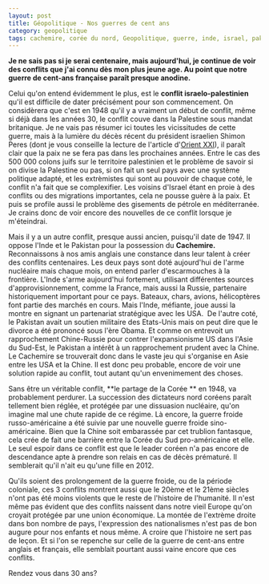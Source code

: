 ```yaml
---
layout: post
title: Géopolitique - Nos guerres de cent ans
category: geopolitique
tags: cachemire, corée du nord, Geopolitique, guerre, inde, israel, pakistan, palestine
---
```

**Je ne sais pas si je serai centenaire, mais aujourd'hui, je continue de voir des conflits que j'ai connu dès mon plus jeune age. Au point que notre guerre de cent-ans française paraît presque anodine.**

Celui qu'on entend évidemment le plus, est le **conflit israelo-palestinien** qu'il est difficile de dater précisément pour son commencement. On considèrera que c'est en 1948 qu'il y a vraiment un début de conflit, même si déjà dans les années 30, le conflit couve dans la Palestine sous mandat britanique. Je ne vais pas résumer ici toutes les vicissitudes de cette guerre, mais à la lumière du décès récent du président israelien Shimon Peres (dont je vous conseille la lecture de l'article d'<a href="http://orientxxi.info/magazine/les-multiples-visages-de-shimon-peres,1497">Orient XXI</a>), il paraît clair que la paix ne se fera pas dans les prochaines années. Entre le cas des 500 000 colons juifs sur le territoire palestinien et le problème de savoir si on divise la Palestine ou pas, si on fait un seul pays avec une système politique adapté, et les extrèmistes qui sont au pouvoir de chaque coté, le conflit n'a fait que se complexifier. Les voisins d'Israel étant en proie à des conflits ou des migrations importantes, cela ne pousse guère à la paix. Et puis se profile aussi le problème des gisements de pétrole en méditerranée. Je crains donc de voir encore des nouvelles de ce conflit lorsque je m'éteindrai.

Mais il y a un autre conflit, presque aussi ancien, puisqu'il date de 1947. Il oppose l'Inde et le Pakistan pour la possession du **Cachemire.** Reconnaissons à nos amis anglais une constance dans leur talent à créer des conflits centenaires. Les deux pays sont doté aujourd'hui de l'arme nucléaire mais chaque mois, on entend parler d'escarmouches à la frontière. L'Inde s'arme aujourd'hui fortement, utilisant différentes sources d'approvisionnement, comme la France, mais aussi la Russie, partenaire historiquement important pour ce pays. Bateaux, chars, avions, hélicoptères font partie des marchés en cours. Mais l'Inde, méfiante, joue aussi la montre en signant un partenariat stratégique avec les USA.  De l'autre coté, le Pakistan avait un soutien militaire des Etats-Unis mais on peut dire que le divorce a été prononcé sous l'ère Obama. Et comme on entrevoit un rapprochement Chine-Russie pour contrer l'expansionisme US dans l'Asie du Sud-Est, le Pakistan a intérêt à un rapprochement prudent avec la Chine. Le Cachemire se trouverait donc dans le vaste jeu qui s'organise en Asie entre les USA et la Chine. Il est donc peu probable, encore de voir une solution rapide au conflit, tout autant qu'un envenimement des choses.

Sans être un véritable conflit, **le partage de la Corée ** en 1948, va probablement perdurer. La succession des dictateurs nord coréens paraît tellement bien réglée, et protégée par une dissuasion nucléaire, qu'on imagine mal une chute rapide de ce régime. Là encore, la guerre froide russo-américaine a été suivie par une nouvelle guerre froide sino-américaine. Bien que la Chine soit embarassée par cet trublion fantasque, cela crée de fait une barrière entre la Corée du Sud pro-américaine et elle. Le seul espoir dans ce conflit est que le leader coréen n'a pas encore de descendance apte à prendre son relais en cas de décès prématuré. Il semblerait qu'il n'ait eu qu'une fille en 2012.

Qu'ils soient des prolongement de la guerre froide, ou de la période coloniale, ces 3 conflits montrent aussi que le 20ème et le 21ème siècles n'ont pas été moins violents que le reste de l'histoire de l'humanité. Il n'est même pas évident que des conflits naissent dans notre vieil Europe qu'on croyait protégée par une union économique. La montée de l'extrème droite dans bon nombre de pays, l'expression des nationalismes n'est pas de bon augure pour nos enfants et nous même. A croire que l'histoire ne sert pas de leçon. Et si l'on se repenche sur celle de la guerre de cent-ans entre anglais et français, elle semblait pourtant aussi vaine encore que ces conflits.

Rendez vous dans 30 ans?

